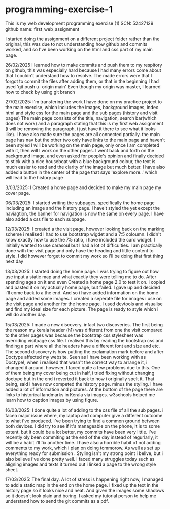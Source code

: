 # programming-exercise-1

This is my web development programming exercise (1)
SCN: 52427129
github name: first_web_assignment


I started doing the assignment on a different project folder rather than the original, this was due to
not understanding how github and commits worked, and so I've been working on the html and css part of my main page.

26/02/2025 I learned how to make commits and push them to my respitory on github,
this was especially hard because I had many errors come about that I couldn't understand how to resolve. The made errors were
that I forgot to commit the files after adding them, or that in the beginning I had used 'git push u- origin main'
Even though my origin was master, I learned how to check by using git branch


27/02/2025: I'm transfering the work I have done on my practice project to the main exercise,
which includes the images, background images, index html and style css for the main page and the sub pages (history and visit pages)
The main page consists of the title, navigation, search bar(which does not work) and a paragraph stating that this is my first web assignment 
(i will be removing the paragraph, i just have it there to see what it looks like). I have also made sure the pages are all
connected partially. the main page has nav but the other two only have links to the main page and haven't been styled
I will be working on the main page, only once I am completed with it, then will I work on the other pages.
I went back and forth on the background image, and even asked for people's opinion and finally decided to stick with a
nice houseboat with a blue background colour, the text is much easier to read and the clarity of the image but much better.
I have also added a button in the center of the page that says 'explore more..' which will lead to the history page


3/03/2025: I Created a home page and decided to make my main page my cover page.

06/03/2025: I started writing the subpages, specifically the home page including an image and the history page.
 I have't styled the yet except the naviagtion, the banner for navigation is now the same on every page. 
 I have also added a css file to each subpage. 


 12/03/2025: I created a the visit page, however looking back on the marking scheme i realised I had to use bootstrap wigdet and a 7:5
 coloumn. I didn't know exactly how to use the 7:5 ratio, i have included the card widget. I initially wanted to use carasoul but I had a lot of difficulties.
 I am practically done with the visit page and only have the heading and little content to style. I did however forget to commit my work so i'll be doing that first thing next day


 13/03/2025: I started doing the home page. I was trying to figure out how use input a static map and what exactly they were telling me to do. After spending ages on it and even Created
 a home page 2.0 to test it on. i copied and pasted it on my actually home page, but failed. I gave up and decided i'll come back to a the end. And so i have added information on the home
 page and added some images. I created a seperate file for images i use on the visit page and another for the home page. I used devtools and visualise and find my ideal size for each picture.
 The page is ready to style which i will do another day.


 15/03/2025: I made a new discovery. infact two discoveries. The first being the reason my kerala header (h1) was different from one the visit compared to the other pages was because
the bootstrap css stylesheet was overriding visitpage css file. I realised this by reading the bootstrap css and finding a part where all the headers have a different font and size and etc.
The second discovery is how putting the exclamation mark before and after Doctype affected my website. Seen as I have been working with as Doctype!, when i realised that wasn't the correct
way to arrange it, i changed it around. however, I faced quite a few problems due to this. One of them being my cover being cut in half, i tried fixing without changing doctype but in the end
i reverted it back to how i originally spelt it. That being, said i have now competed the history page. minus the styling.  I have added a lot of information and pictures. At the bottom
of the page there are links to historical landmarks in Kerala via images. w3schools helped me learn how to caption images by using figure.


16/03/2025: I done quite a lot of adding to the css file of all the sub pages. i facea major issue where, my laptop and computer give a different outcome to what i've produced. I've been trying
to find a common ground between both devices. I did try to see if it's manageable on the phone, it is to some extent. but it could be a lot better, my commits have been very little. I've recently oly been commiting at the end of the
day instead of regurlarly, it will be a habit i'll fix another time. I have also a horrible habit of not adding comments to my work, which i plan on doing tommorow. As well as set up everything ready for submission
. Styling isn't my strong point i belive, but i also believe i've done pretty well. i faced many struggles today such as aligning images and texts it turned out i linked a page to the wrong style sheet.


17/03/2025: The final day. A lot of stress is happening right now, I managed to add a static map in the end on the home page.
I fixed up the text in the history page so it looks nice and neat. And given the images some shadows so it doesn't look plain and boring. I asked my tutorial person to help me understand how to send the
git commits as a pdf.
